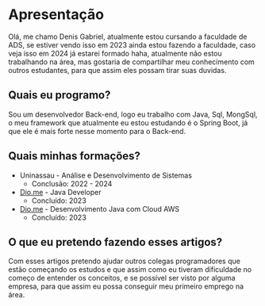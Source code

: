 # Apresentação

Olá, me chamo Denis Gabriel, atualmente estou cursando a faculdade de ADS, se estiver vendo isso em 2023 ainda estou fazendo a faculdade, caso veja isso em 2024 já estarei formado haha, atualmente não estou trabalhando na área, mas gostaria de compartilhar meu conhecimento com outros estudantes, para que assim eles possam tirar suas duvidas.

## **Quais eu programo?**

Sou um desenvolvedor Back-end, logo eu trabalho com Java, Sql, MongSql, o meu framework que atualmente eu estou estudando é o Spring Boot, já que ele é mais forte nesse momento para o Back-end.

## **Quais minhas formações?**

- Uninassau - Análise e Desenvolvimento de Sistemas
    - Conclusão: 2022 - 2024
- [Dio.me](http://Dio.me) - Java Developer
    - Concluído: 2023
- [Dio.me](http://Dio.me) - Desenvolvimento Java com Cloud AWS
    - Concluído: 2023

## O que eu pretendo fazendo esses artigos?

Com esses artigos pretendo ajudar outros colegas programadores que estão começando os estudos e que assim como eu tiveram dificuldade no começo de entender os conceitos, e se possível ser visto por alguma empresa, para que assim eu possa conseguir meu primeiro emprego na área.